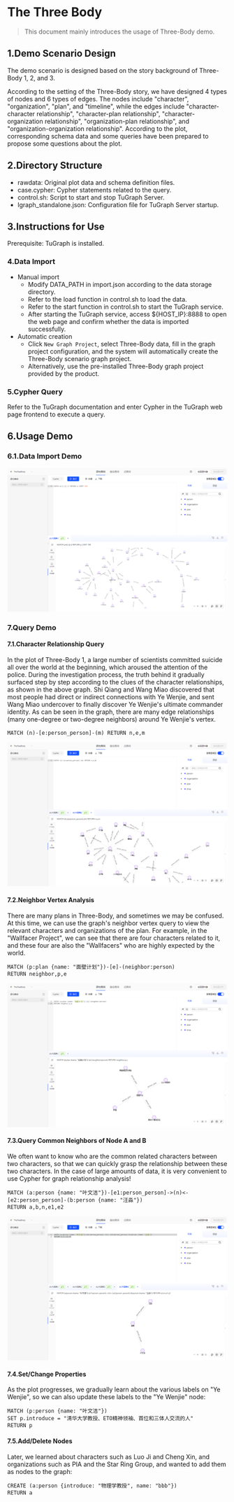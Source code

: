 # The Three Body

> This document mainly introduces the usage of Three-Body demo.

## 1.Demo Scenario Design
The demo scenario is designed based on the story background of Three-Body 1, 2, and 3.

According to the setting of the Three-Body story, we have designed 4 types of nodes and 6 types of edges. The nodes include "character", "organization", "plan", and "timeline", while the edges include "character-character relationship", "character-plan relationship", "character-organization relationship", "organization-plan relationship", and "organization-organization relationship". According to the plot, corresponding schema data and some queries have been prepared to propose some questions about the plot.

## 2.Directory Structure

- rawdata: Original plot data and schema definition files.
- case.cypher: Cypher statements related to the query.
- control.sh: Script to start and stop TuGraph Server.
- lgraph_standalone.json: Configuration file for TuGraph Server startup.

## 3.Instructions for Use

Prerequisite: TuGraph is installed.

### 4.Data Import

- Manual import
    - Modify DATA_PATH in import.json according to the data storage directory.
    - Refer to the load function in control.sh to load the data.
    - Refer to the start function in control.sh to start the TuGraph service.
    - After starting the TuGraph service, access ${HOST_IP}:8888 to open the web page and confirm whether the data is imported successfully.
- Automatic creation
    - Click `New Graph Project`, select Three-Body data, fill in the graph project configuration, and the system will automatically create the Three-Body scenario graph project.
    - Alternatively, use the pre-installed Three-Body graph project provided by the product.

### 5.Cypher Query

Refer to the TuGraph documentation and enter Cypher in the TuGraph web page frontend to execute a query.

## 6.Usage Demo

### 6.1.Data Import Demo

![data](../../../../images/three-body-data.png)

### 7.Query Demo

#### 7.1.Character Relationship Query
In the plot of Three-Body 1, a large number of scientists committed suicide all over the world at the beginning, which aroused the attention of the police. During the investigation process, the truth behind it gradually surfaced step by step according to the clues of the character relationships, as shown in the above graph. Shi Qiang and Wang Miao discovered that most people had direct or indirect connections with Ye Wenjie, and sent Wang Miao undercover to finally discover Ye Wenjie's ultimate commander identity. As can be seen in the graph, there are many edge relationships (many one-degree or two-degree neighbors) around Ye Wenjie's vertex.

```cypher
MATCH (n)-[e:person_person]-(m) RETURN n,e,m
```

![data](../../../../images/three-body-cypher1.png)

#### 7.2.Neighbor Vertex Analysis
There are many plans in Three-Body, and sometimes we may be confused. At this time, we can use the graph's neighbor vertex query to view the relevant characters and organizations of the plan. For example, in the "Wallfacer Project", we can see that there are four characters related to it, and these four are also the "Wallfacers" who are highly expected by the world.

```cypher
MATCH (p:plan {name: "面壁计划"})-[e]-(neighbor:person)
RETURN neighbor,p,e
```

![data](../../../../images/three-body-cypher2.png)

#### 7.3.Query Common Neighbors of Node A and B
We often want to know who are the common related characters between two characters, so that we can quickly grasp the relationship between these two characters. In the case of large amounts of data, it is very convenient to use Cypher for graph relationship analysis!

```cypher
MATCH (a:person {name: "叶文洁"})-[e1:person_person]->(n)<-[e2:person_person]-(b:person {name: "汪淼"})
RETURN a,b,n,e1,e2
```

![data](../../../../images/three-body-cypher3.png)

#### 7.4.Set/Change Properties
As the plot progresses, we gradually learn about the various labels on "Ye Wenjie", so we can also update these labels to the "Ye Wenjie" node:

```cypher
MATCH (p:person {name: "叶文洁"})
SET p.introduce = "清华大学教授、ETO精神领袖、首位和三体人交流的人"
RETURN p
```

#### 7.5.Add/Delete Nodes
Later, we learned about characters such as Luo Ji and Cheng Xin, and organizations such as PIA and the Star Ring Group, and wanted to add them as nodes to the graph:

```cypher
CREATE (a:person {introduce: "物理学教授", name: "bbb"})
RETURN a
```